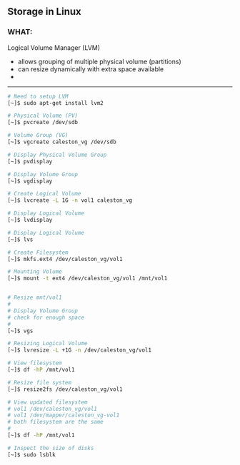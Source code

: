 ## Storage in Linux ##

### WHAT: ###

Logical Volume Manager (LVM)

- allows grouping of multiple physical volume (partitions)
- can resize dynamically with extra space available
-

---

```bash
# Need to setup LVM
[~]$ sudo apt-get install lvm2

# Physical Volume (PV)
[~]$ pvcreate /dev/sdb

# Volume Group (VG)
[~]$ vgcreate caleston_vg /dev/sdb

# Display Physical Volume Group
[~]$ pvdisplay

# Display Volume Group
[~]$ vgdisplay

# Create Logical Volume
[~]$ lvcreate -L 1G -n vol1 caleston_vg

# Display Logical Volume
[~]$ lvdisplay

# Display Logical Volume 
[~]$ lvs

# Create Filesystem
[~]$ mkfs.ext4 /dev/caleston_vg/vol1

# Mounting Volume
[~]$ mount -t ext4 /dev/caleston_vg/vol1 /mnt/vol1
```
```bash

# Resize mnt/vol1
#
# Display Volume Group 
# check for enough space
#
[~]$ vgs 

# Resizing Logical Volume
[~]$ lvresize -L +1G -n /dev/caleston_vg/vol1

# View filesystem
[~]$ df -hP /mnt/vol1

# Resize file system
[~]$ resize2fs /dev/caleston_vg/vol1

# View updated filesystem
# vol1 /dev/caleston_vg/vol1
# vol1 /dev/mapper/caleston_vg-vol1
# both filesystem are the same
#
[~]$ df -hP /mnt/vol1

# Inspect the size of disks
[~]$ sudo lsblk


```


